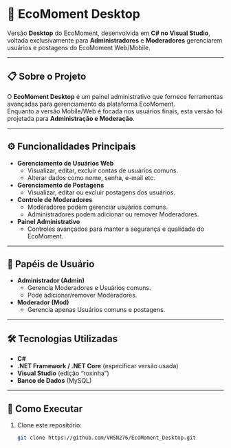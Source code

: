 # 🌱 EcoMoment Desktop

Versão **Desktop** do EcoMoment, desenvolvida em **C# no Visual Studio**, voltada exclusivamente para **Administradores** e **Moderadores** gerenciarem usuários e postagens do EcoMoment Web/Mobile.

---

## 📋 Sobre o Projeto
O **EcoMoment Desktop** é um painel administrativo que fornece ferramentas avançadas para gerenciamento da plataforma EcoMoment.  
Enquanto a versão Mobile/Web é focada nos usuários finais, esta versão foi projetada para **Administração e Moderação**.

---

## ⚙️ Funcionalidades Principais
- **Gerenciamento de Usuários Web**
  - Visualizar, editar, excluir contas de usuários comuns.
  - Alterar dados como nome, senha, e-mail etc.
- **Gerenciamento de Postagens**
  - Visualizar, editar ou excluir postagens dos usuários.
- **Controle de Moderadores**
  - Moderadores podem gerenciar usuários comuns.
  - Administradores podem adicionar ou remover Moderadores.
- **Painel Administrativo**
  - Controles avançados para manter a segurança e qualidade do EcoMoment.

---

## 👥 Papéis de Usuário
- **Administrador (Admin)**  
  - Gerencia Moderadores e Usuários comuns.  
  - Pode adicionar/remover Moderadores.  
- **Moderador (Mod)**  
  - Gerencia apenas Usuários comuns e postagens.  

---

## 🛠️ Tecnologias Utilizadas
- **C#**  
- **.NET Framework / .NET Core** (especificar versão usada)  
- **Visual Studio** (edição “roxinha”)  
- **Banco de Dados** (MySQL)

---

## 🚀 Como Executar
1. Clone este repositório:
   ```bash
   git clone https://github.com/VHSN276/EcoMoment_Desktop.git

